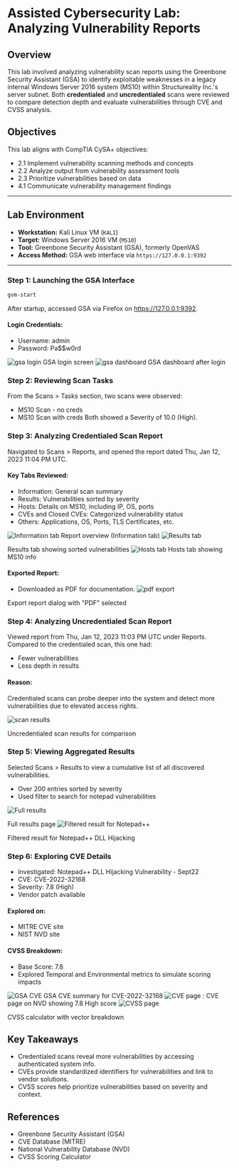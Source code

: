 # Assisted Cybersecurity Lab: Analyzing Vulnerability Reports

## Overview

This lab involved analyzing vulnerability scan reports using the Greenbone Security Assistant (GSA) to identify exploitable weaknesses in a legacy internal Windows Server 2016 system (MS10) within Structureality Inc.'s server subnet. Both **credentialed** and **uncredentialed** scans were reviewed to compare detection depth and evaluate vulnerabilities through CVE and CVSS analysis.

## Objectives

This lab aligns with CompTIA CySA+ objectives:

- 2.1 Implement vulnerability scanning methods and concepts
- 2.2 Analyze output from vulnerability assessment tools
- 2.3 Prioritize vulnerabilities based on data
- 4.1 Communicate vulnerability management findings

---

## Lab Environment

- **Workstation:** Kali Linux VM (`KALI`)
- **Target:** Windows Server 2016 VM (`MS10`)
- **Tool:** Greenbone Security Assistant (GSA), formerly OpenVAS
- **Access Method:** GSA web interface via `https://127.0.0.1:9392`

---

### Step 1: Launching the GSA Interface

```bash
gvm-start
```

After startup, accessed GSA via Firefox on https://127.0.0.1:9392.

#### Login Credentials:

- Username: admin
- Password: Pa$$w0rd

![gsa login](images/login.jpg)
GSA login screen
![gsa dashboard](images/dashboard.jpg)
GSA dashboard after login

### Step 2: Reviewing Scan Tasks

From the Scans > Tasks section, two scans were observed:

- MS10 Scan - no creds
- MS10 Scan with creds
  Both showed a Severity of 10.0 (High).

### Step 3: Analyzing Credentialed Scan Report

Navigated to Scans > Reports, and opened the report dated Thu, Jan 12, 2023 11:04 PM UTC.

#### Key Tabs Reviewed:

- Information: General scan summary
- Results: Vulnerabilities sorted by severity
- Hosts: Details on MS10, including IP, OS, ports
- CVEs and Closed CVEs: Categorized vulnerability status
- Others: Applications, OS, Ports, TLS Certificates, etc.

![Information tab](images/infoTab.jpg)
Report overview (Information tab)
![Results tab](images/resultsTab.jpg)

Results tab showing sorted vulnerabilities
![Hosts tab](images/hostTab.jpg)
Hosts tab showing MS10 info

#### Exported Report:

- Downloaded as PDF for documentation.
  ![pdf export](images/exportPdf.jpg)

Export report dialog with "PDF" selected

### Step 4: Analyzing Uncredentialed Scan Report

Viewed report from Thu, Jan 12, 2023 11:03 PM UTC under Reports.
Compared to the credentialed scan, this one had:

- Fewer vulnerabilities
- Less depth in results

#### Reason:

Credentialed scans can probe deeper into the system and detect more vulnerabilities due to elevated access rights.

![scan results](images/scanResults.jpg)

Uncredentialed scan results for comparison

### Step 5: Viewing Aggregated Results

Selected Scans > Results to view a cumulative list of all discovered vulnerabilities.

- Over 200 entries sorted by severity
- Used filter to search for notepad vulnerabilities

![ Full results](images/resultsFull.jpg)

Full results page
![Filtered result for Notepad++ ](images/resultsNotepad.jpg)

Filtered result for Notepad++ DLL Hijacking

### Step 6: Exploring CVE Details

- Investigated: Notepad++ DLL Hijacking Vulnerability - Sept22
- CVE: CVE-2022-32168
- Severity: 7.8 (High)
- Vendor patch available

#### Explored on:

- MITRE CVE site
- NIST NVD site

#### CVSS Breakdown:

- Base Score: 7.8
- Explored Temporal and Environmental metrics to simulate scoring impacts

![GSA CVE ](images/GSA_CVE.jpg)
GSA CVE summary for CVE-2022-32168
![CVE page ](images/CVE.jpg)
: CVE page on NVD showing 7.8 High score
![CVSS page ](images/CVSS.jpg)

CVSS calculator with vector breakdown

## Key Takeaways

- Credentialed scans reveal more vulnerabilities by accessing authenticated system info.
- CVEs provide standardized identifiers for vulnerabilities and link to vendor solutions.
- CVSS scores help prioritize vulnerabilities based on severity and context.

## References

- Greenbone Security Assistant (GSA)
- CVE Database (MITRE)
- National Vulnerability Database (NVD)
- CVSS Scoring Calculator
